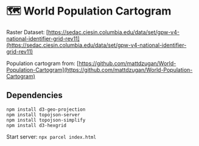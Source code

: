 # 🗺️ World Population Cartogram

Raster Dataset: [https://sedac.ciesin.columbia.edu/data/set/gpw-v4-national-identifier-grid-rev11](https://sedac.ciesin.columbia.edu/data/set/gpw-v4-national-identifier-grid-rev11)

Population cartogram from: [https://github.com/mattdzugan/World-Population-Cartogram](https://github.com/mattdzugan/World-Population-Cartogram)

## Dependencies

```
npm install d3-geo-projection
npm install topojson-server
npm install topojson-simplify
npm install d3-hexgrid
```

Start server: `npx parcel index.html`